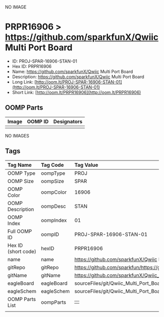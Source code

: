 


  
NO IMAGE  
# PRPR16906 > https://github.com/sparkfunX/Qwiic Multi Port Board

- ID: PROJ-SPAR-16906-STAN-01
- Hex ID: PRPR16906
- Name: https://github.com/sparkfunX/Qwiic Multi Port Board
- Description: https://github.com/sparkfunX/Qwiic Multi Port Board
- Long Link: [http://oom.lt/PROJ-SPAR-16906-STAN-01](http://oom.lt/PROJ-SPAR-16906-STAN-01)
- Short Link: [http://oom.lt/PRPR16906](http://oom.lt/PRPR16906)

## OOMP Parts
  

|Image|OOMP ID|Designators|
| :--- | :--- | :--- |
||||
  
NO IMAGES  
## Tags
  

|Tag Name|Tag Code|Tag Value|
| :--- | :--- | :--- |
|OOMP Type|oompType|PROJ|
|OOMP Size|oompSize|SPAR|
|OOMP Color|oompColor|16906|
|OOMP Description|oompDesc|STAN|
|OOMP Index|oompIndex|01|
|Full OOMP ID|oompID|PROJ-SPAR-16906-STAN-01|
|Hex ID (short code)|hexID|PRPR16906|
|name|name|https://github.com/sparkfunX/Qwiic Multi Port Board|
|gitRepo|gitRepo|https://github.com/sparkfun/https://github.com/sparkfunX/Qwiic_Multi_Port_Board|
|gitName|gitName|https://github.com/sparkfunX/Qwiic_Multi_Port_Board|
|eagleBoard|eagleBoard|sourceFiles/git/Qwiic_Multi_Port_Board/Qwiic_Multi_Port_Board/Qwiic_Multi_Port_Board.brd|
|eagleSchem|eagleSchem|sourceFiles/git/Qwiic_Multi_Port_Board/Qwiic_Multi_Port_Board/Qwiic_Multi_Port_Board.sch|
|OOMP Parts List|oompParts|<table><tr><td></td></tr></table>|
||||
